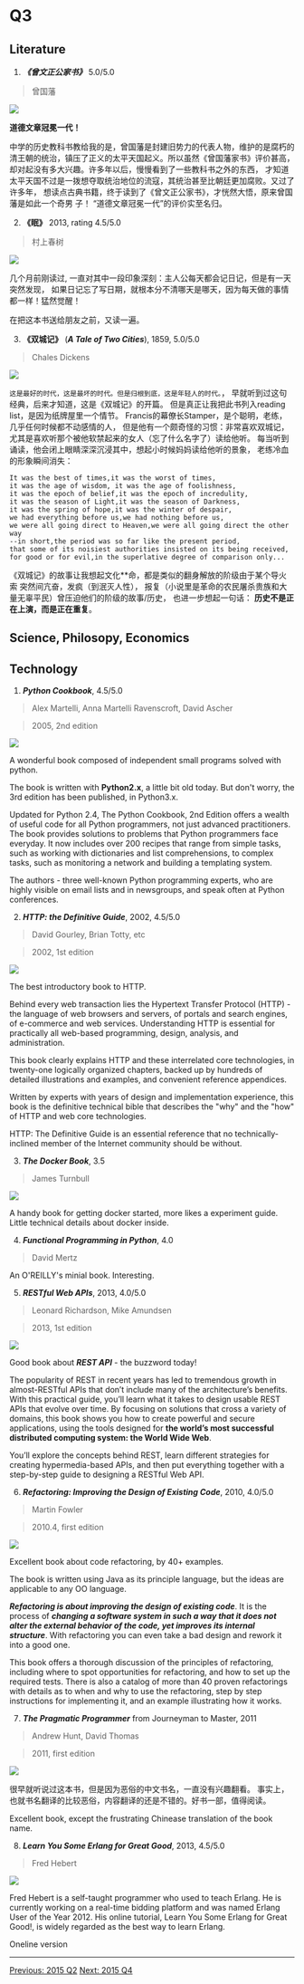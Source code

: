 # Q3

## Literature
1. ***《曾文正公家书》*** 5.0/5.0

  > 曾国藩

  ![](https://raw.githubusercontent.com/ArthurChiao/reading/master/image/zeng_family_letters.jpg)

  **道德文章冠冕一代！**

  中学的历史教科书教给我的是，曾国藩是封建旧势力的代表人物，维护的是腐朽的
  清王朝的统治，镇压了正义的太平天国起义。所以虽然《曾国藩家书》评价甚高，
  却对起没有多大兴趣。许多年以后，慢慢看到了一些教科书之外的东西，
  才知道太平天国不过是一拨想夺取统治地位的流寇，其统治甚至比朝廷更加腐败。又过了许多年，
  想读点古典书籍，终于读到了《曾文正公家书》，才恍然大悟，原来曾国藩是如此一个奇男
  子！
  “道德文章冠冕一代”的评价实至名归。


2. **《眠》** 2013, rating 4.5/5.0

  > 村上春树

  ![](https://raw.githubusercontent.com/ArthurChiao/reading/master/image/mian_cscs.jpg)

  几个月前刚读过, 一直对其中一段印象深刻：主人公每天都会记日记，但是有一天突然发现，
  如果日记忘了写日期，就根本分不清哪天是哪天，因为每天做的事情都一样！猛然觉醒！

  在把这本书送给朋友之前，又读一遍。


3. **《双城记》** (***A Tale of Two Cities***), 1859, 5.0/5.0

  > Chales Dickens

  ![](https://raw.githubusercontent.com/ArthurChiao/reading/master/image/a_tale_of_two_cities.jpg)

  `这是最好的时代，这是最坏的时代。但是归根到底，这是年轻人的时代。`，
  早就听到过这句经典，后来才知道，这是《双城记》的开篇。
  但是真正让我把此书列入reading list，是因为纸牌屋里一个情节。
  Francis的幕僚长Stamper，是个聪明，老练，几乎任何时候都不动感情的人，
  但是他有一个颇奇怪的习惯：非常喜欢双城记，
  尤其是喜欢听那个被他软禁起来的女人（忘了什么名字了）读给他听。
  每当听到诵读，他会闭上眼睛深深沉浸其中，想起小时候妈妈读给他听的景象，
  老练冷血的形象瞬间消失：

  ```
  It was the best of times,it was the worst of times,
  it was the age of wisdom, it was the age of foolishness,
  it was the epoch of belief,it was the epoch of incredulity,
  it was the season of Light,it was the season of Darkness,
  it was the spring of hope,it was the winter of despair,
  we had everything before us,we had nothing before us,
  we were all going direct to Heaven,we were all going direct the other way
  --in short,the period was so far like the present period,
  that some of its noisiest authorities insisted on its being received,
  for good or for evil,in the superlative degree of comparison only...
  ```

  《双城记》的故事让我想起文化\*\*命，都是类似的翻身解放的阶级由于某个导火索
  突然间亢奋，发疯（到泯灭人性），
  报复（小说里是革命的农民屠杀贵族和大量无辜平民）曾压迫他们的阶级的故事/历史，
  也进一步想起一句话：
  **历史不是正在上演，而是正在重复**。


## Science, Philosopy, Economics


## Technology
1. ***Python Cookbook***, 4.5/5.0

  > Alex Martelli, Anna Martelli Ravenscroft, David Ascher

  > 2005, 2nd edition

  ![](https://raw.githubusercontent.com/ArthurChiao/reading/master/image/python_cookbook_2e.jpg)

  A wonderful book composed of independent small programs solved with python.

  The book is written with **Python2.x**, a little bit old today. But don't worry,
  the 3rd edition has been published, in Python3.x.

  Updated for Python 2.4, The Python Cookbook, 2nd Edition offers a wealth
  of useful code for all Python programmers, not just advanced practitioners.
  The book provides solutions to problems that Python programmers face everyday.
  It now includes over 200 recipes that range from simple tasks,
  such as working with dictionaries and list comprehensions, to complex tasks,
  such as monitoring a network and building a templating system.

  The authors - three well-known Python programming experts,
  who are highly visible on email lists and in newsgroups, and speak often at Python conferences.


2. ***HTTP: the Definitive Guide***, 2002, 4.5/5.0

  > David Gourley, Brian Totty, etc

  > 2002, 1st edition

  ![](https://raw.githubusercontent.com/ArthurChiao/reading/master/image/http_definitive_guide.jpg)

  The best introductory book to HTTP.

  Behind every web transaction lies the Hypertext Transfer Protocol (HTTP) -
  the language of web browsers and servers, of portals and search engines,
  of e-commerce and web services. Understanding HTTP is essential for
  practically all web-based programming, design, analysis, and administration.

  This book clearly explains HTTP and these interrelated core technologies,
  in twenty-one logically organized chapters, backed up by hundreds of
  detailed illustrations and examples, and convenient reference appendices.

  Written by experts with years of design and implementation experience,
  this book is the definitive technical bible that describes the "why" and
  the "how" of HTTP and web core technologies.

  HTTP: The Definitive Guide is an essential reference that no
  technically-inclined member of the Internet community should be without.


3. ***The Docker Book***, 3.5

  > James Turnbull

  ![](https://raw.githubusercontent.com/ArthurChiao/reading/master/image/dockerbook.jpg)

  A handy book for getting docker started, more likes a experiment guide.
  Little technical details about docker inside.


4. ***Functional Programming in Python***, 4.0

  > David Mertz

  An O'REILLY's minial book. Interesting.


5. ***RESTful Web APIs***, 2013, 4.0/5.0

  > Leonard Richardson, Mike Amundsen

  > 2013, 1st edition

  ![](https://raw.githubusercontent.com/ArthurChiao/reading/master/image/restful_web_apis.jpg)

  Good book about ***REST API*** - the buzzword today!

  The popularity of REST in recent years has led to tremendous growth in
  almost-RESTful APIs that don’t include many of the architecture’s benefits.
  With this practical guide, you’ll learn what it takes to design usable REST
  APIs that evolve over time. By focusing on solutions that cross a variety
  of domains, this book shows you how to create powerful and secure applications,
  using the tools designed for **the world’s most successful distributed
  computing system: the World Wide Web**.

  You’ll explore the concepts behind REST, learn different strategies for
  creating hypermedia-based APIs, and then put everything together with
  a step-by-step guide to designing a RESTful Web API.


6. ***Refactoring: Improving the Design of Existing Code***, 2010, 4.0/5.0

  > Martin Fowler

  > 2010.4, first edition

  ![](https://raw.githubusercontent.com/ArthurChiao/reading/master/image/refactoring.jpg)

  Excellent book about code refactoring, by 40+ examples.

  The book is written using Java as its principle language, but the ideas are
  applicable to any OO language.

  ***Refactoring is about improving the design of existing code***. It is the
  process of ***changing a software system in such a way that it does not
  alter the external behavior of the code, yet improves its internal
  structure***.
  With refactoring you can even take a bad design and rework it into a good one.

  This book offers a thorough discussion of the principles of refactoring,
  including where to spot opportunities for refactoring, and how to set up the required tests.
  There is also a catalog of more than 40 proven refactorings with details as
  to when and why to use the refactoring, step by step instructions for
  implementing it, and an example illustrating how it works.


7. ***The Pragmatic Programmer*** from Journeyman to Master, 2011

  > Andrew Hunt, David Thomas

  > 2011, first edition

  ![](https://raw.githubusercontent.com/ArthurChiao/reading/master/image/pragmatic_programmer.jpg)

  很早就听说过这本书，但是因为恶俗的中文书名，一直没有兴趣翻看。
  事实上，也就书名翻译的比较恶俗，内容翻译的还是不错的。好书一部，值得阅读。

  Excellent book, except the frustrating Chinease translation of the book name.


8. ***Learn You Some Erlang for Great Good***, 2013, 4.5/5.0

  > Fred Hebert

  ![](https://raw.githubusercontent.com/ArthurChiao/reading/master/image/learn_you_some_erlang.jpg)

  Fred Hebert is a self-taught programmer who used to teach Erlang.
  He is currently working on a real-time bidding platform and was named
  Erlang User of the Year 2012. His online tutorial,
  Learn You Some Erlang for Great Good!, is widely regarded as the best way to learn Erlang.

  Oneline version [](http://mbooks.me/LYEFGG/contents.html)

---------------------------------------------------
  [Previous: 2015 Q2](2015_Q2.md)           [Next: 2015 Q4](2015_Q4.md)
